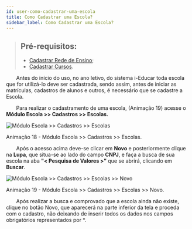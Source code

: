 ```yaml
---
id: user-como-cadastrar-uma-escola
title: Como Cadastrar uma Escola?
sidebar_label: Como Cadastrar uma Escola?
---
```


>## Pré-requisitos: 
>* [Cadastrar Rede de Ensino](user-como_cadastrar_tipos_de_escola#tipos-de-rede-de-ensino);
>* [Cadastrar Cursos](user-como_cadastrar_um_curso).

<div class="textoJustificado">

&nbsp;&nbsp;&nbsp;&nbsp;&nbsp;&nbsp;&nbsp;Antes do início do uso, no ano letivo, do sistema i-Educar toda escola que for utilizá-lo deve ser cadastrada, sendo assim, antes de iniciar as matrículas, cadastros de alunos e outros, é necessário que se cadastre a Escola.

&nbsp;&nbsp;&nbsp;&nbsp;&nbsp;&nbsp;&nbsp;Para realizar o cadastramento de uma escola, (Animação 19) acesse o **Módulo Escola >> Cadastros >> Escolas.**

</div>

![Módulo Escola >> Cadastros >> Escolas](/img/user-docs/cadastros_escola.gif)

<div class="divNotaCentralizadaGif"> 

<p class="centerText">Animação 18 - Módulo Escola >> Cadastros >> Escolas.</p>

</div>

<div class="textoJustificado">

&nbsp;&nbsp;&nbsp;&nbsp;&nbsp;&nbsp;&nbsp;Após o acesso acima deve-se clicar em **Novo** e posteriormente clique na **Lupa**, que situa-se ao lado do campo **CNPJ**, e faça a busca de sua escola na aba **"< Pesquisa de Valores >”** que se abrirá, clicando em **Buscar**.

</div>

![Módulo Escola >> Cadastros >> Escolas >> Novo](/img/user-docs/cadastro_escola_part_2.gif)

<div class="divNotaCentralizadaGif"> 

<p class="centerText">Animação 19 - Módulo Escola >> Cadastros >> Escolas >> Novo.</p>

</div>

<div class="textoJustificado">

&nbsp;&nbsp;&nbsp;&nbsp;&nbsp;&nbsp;&nbsp;Após realizar a busca e comprovado que a escola ainda não existe, clique no botão Novo, que aparecerá na parte inferior da tela e proceda com o cadastro, não deixando de inserir todos os dados nos campos obrigatórios representados por <span class="corVermelha">*</span>.

</div>